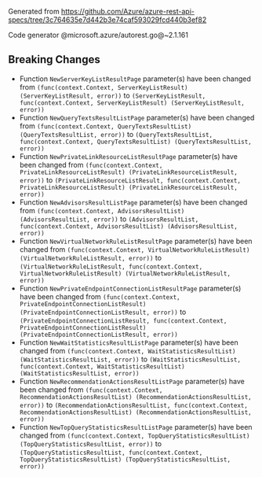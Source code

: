 Generated from https://github.com/Azure/azure-rest-api-specs/tree/3c764635e7d442b3e74caf593029fcd440b3ef82

Code generator @microsoft.azure/autorest.go@~2.1.161

## Breaking Changes

- Function `NewServerKeyListResultPage` parameter(s) have been changed from `(func(context.Context, ServerKeyListResult) (ServerKeyListResult, error))` to `(ServerKeyListResult, func(context.Context, ServerKeyListResult) (ServerKeyListResult, error))`
- Function `NewQueryTextsResultListPage` parameter(s) have been changed from `(func(context.Context, QueryTextsResultList) (QueryTextsResultList, error))` to `(QueryTextsResultList, func(context.Context, QueryTextsResultList) (QueryTextsResultList, error))`
- Function `NewPrivateLinkResourceListResultPage` parameter(s) have been changed from `(func(context.Context, PrivateLinkResourceListResult) (PrivateLinkResourceListResult, error))` to `(PrivateLinkResourceListResult, func(context.Context, PrivateLinkResourceListResult) (PrivateLinkResourceListResult, error))`
- Function `NewAdvisorsResultListPage` parameter(s) have been changed from `(func(context.Context, AdvisorsResultList) (AdvisorsResultList, error))` to `(AdvisorsResultList, func(context.Context, AdvisorsResultList) (AdvisorsResultList, error))`
- Function `NewVirtualNetworkRuleListResultPage` parameter(s) have been changed from `(func(context.Context, VirtualNetworkRuleListResult) (VirtualNetworkRuleListResult, error))` to `(VirtualNetworkRuleListResult, func(context.Context, VirtualNetworkRuleListResult) (VirtualNetworkRuleListResult, error))`
- Function `NewPrivateEndpointConnectionListResultPage` parameter(s) have been changed from `(func(context.Context, PrivateEndpointConnectionListResult) (PrivateEndpointConnectionListResult, error))` to `(PrivateEndpointConnectionListResult, func(context.Context, PrivateEndpointConnectionListResult) (PrivateEndpointConnectionListResult, error))`
- Function `NewWaitStatisticsResultListPage` parameter(s) have been changed from `(func(context.Context, WaitStatisticsResultList) (WaitStatisticsResultList, error))` to `(WaitStatisticsResultList, func(context.Context, WaitStatisticsResultList) (WaitStatisticsResultList, error))`
- Function `NewRecommendationActionsResultListPage` parameter(s) have been changed from `(func(context.Context, RecommendationActionsResultList) (RecommendationActionsResultList, error))` to `(RecommendationActionsResultList, func(context.Context, RecommendationActionsResultList) (RecommendationActionsResultList, error))`
- Function `NewTopQueryStatisticsResultListPage` parameter(s) have been changed from `(func(context.Context, TopQueryStatisticsResultList) (TopQueryStatisticsResultList, error))` to `(TopQueryStatisticsResultList, func(context.Context, TopQueryStatisticsResultList) (TopQueryStatisticsResultList, error))`
